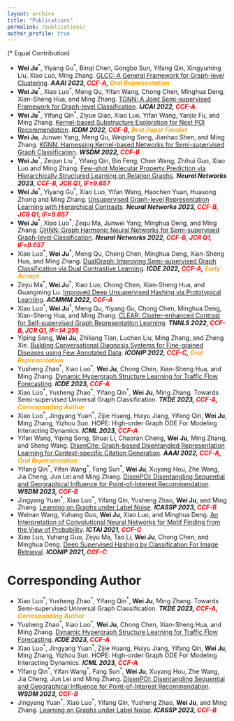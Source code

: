 ```yaml
---
layout: archive
title: "Publications"
permalink: /publications/
author_profile: true
---
```


<!-- You can also find my articles on <u><a href="https://scholar.google.com/citations?user=pppQSXgAAAAJ&hl=en">my Google Scholar profile</a>.</u> -->
(\* Equal Contribution)

* **Wei Ju**<sup>\*</sup>, Yiyang Gu<sup>\*</sup>, Binqi Chen, Gongbo Sun, Yifang Qin, Xingyuming Liu, Xiao Luo, Ming Zhang. [GLCC: A General Framework for Graph-level Clustering](https://arxiv.org/pdf/2210.11879.pdf). ***AAAI 2023, <span style="color:red">CCF-A</span>, <span style="color:orange">Oral Representation</span>***
* **Wei Ju**<sup>\*</sup>, Xiao Luo<sup>\*</sup>, Meng Qu, Yifan Wang, Chong Chen, Minghua Deng, Xian-Sheng Hua, and Ming Zhang. [TGNN: A Joint Semi-supervised Framework for Graph-level Classification](../files/IJCAI_TGNN.pdf). ***IJCAI 2022, <span style="color:red">CCF-A</span>***
* **Wei Ju**<sup>\*</sup>, Yifang Qin<sup>\*</sup>, Ziyue Qiao, Xiao Luo, Yifan Wang, Yanjie Fu, and Ming Zhang. [Kernel-based Substructure Exploration for Next POI Recommendation](https://arxiv.org/pdf/2210.03969.pdf). ***ICDM 2022, <span style="color:red">CCF-B</span>, <span style="color:orange">Best Paper Finalist</span>***
* **Wei Ju**, Junwei Yang, Meng Qu, Weiping Song, Jianhao Shen, and Ming Zhang. [KGNN: Harnessing Kernel-based Networks for Semi-supervised Graph Classification](https://arxiv.org/pdf/2205.10550.pdf). ***WSDM 2022, <span style="color:red">CCF-B</span>***
* **Wei Ju**<sup>\*</sup>, Zequn Liu<sup>\*</sup>, Yifang Qin, Bin Feng, Chen Wang, Zhihui Guo, Xiao Luo and Ming Zhang. [Few-shot Molecular Property Prediction via Hierarchically Structured Learning on Relation Graphs](../files/NN_HSL-RG.pdf). ***Neural Networks 2023, <span style="color:red">CCF-B, JCR Q1, IF=9.657</span>***
* **Wei Ju**<sup>\*</sup>, Yiyang Gu<sup>\*</sup>, Xiao Luo, Yifan Wang, Haochen Yuan, Huasong Zhong and Ming Zhang. [Unsupervised Graph-level Representation Learning with Hierarchical Contrasts](../files/NN-HGCL.pdf). ***Neural Networks 2023, <span style="color:red">CCF-B, JCR Q1, IF=9.657</span>***
* **Wei Ju**<sup>\*</sup>, Xiao Luo<sup>\*</sup>, Zequ Ma, Junwei Yang, Minghua Deng, and Ming Zhang. [GHNN: Graph Harmonic Neural Networks for Semi-supervised Graph-level Classification](../files/NN_GHNN.pdf). ***Neural Networks 2022, <span style="color:red">CCF-B, JCR Q1, IF=9.657</span>***
* Xiao Luo<sup>\*</sup>, **Wei Ju**<sup>\*</sup>, Meng Qu, Chong Chen, Minghua Deng, Xian-Sheng Hua, and Ming Zhang. [DualGraph: Improving Semi-supervised Graph Classification via Dual Contrastive Learning](../files/ICDE_DualGraph.pdf). ***ICDE 2022, <span style="color:red">CCF-A</span>, <span style="color:orange">Early Accept</span>***
* Zeyu Ma<sup>\*</sup>, **Wei Ju**<sup>\*</sup>, Xiao Luo, Chong Chen, Xian-Sheng Hua, and Guangming Lu. [Improved Deep Unsupervised Hashing via Prototypical Learning](../files/MM_PURPLE.pdf). ***ACMMM 2022, <span style="color:red">CCF-A</span>***
* Xiao Luo<sup>\*</sup>, **Wei Ju**<sup>\*</sup>, Meng Qu, Yiyang Gu, Chong Chen, Minghua Deng, Xian-Sheng Hua, and Ming Zhang. [CLEAR: Cluster-enhanced Contrast for Self-supervised Graph Representation Learning](../files/TNNLS_CLEAR.pdf). ***TNNLS 2022, <span style="color:red">CCF-B, JCR Q1, IF=14.255</span>***
* Yiping Song, **Wei Ju**, Zhiliang Tian, Luchen Liu, Ming Zhang, and Zheng Xie. [Building Conversational Diagnosis Systems for Fine-grained Diseases using Few Annotated Data](../files/ICONIP-22.pdf). ***ICONIP 2022, <span style="color:red">CCF-C</span>, <span style="color:orange">Oral Representation</span>***
* Yusheng Zhao<sup>\*</sup>, Xiao Luo<sup>\*</sup>, **Wei Ju**, Chong Chen, Xian-Sheng Hua, and Ming Zhang. [Dynamic Hypergraph Structure Learning for Traffic Flow Forecasting](../files/ICDE23_DyHSL.pdf). ***ICDE 2023, <span style="color:red">CCF-A</span>***
* Xiao Luo<sup>\*</sup>, Yusheng Zhao<sup>\*</sup>, Yifang Qin<sup>\*</sup>, **Wei Ju**, Ming Zhang. Towards Semi-supervised Universal Graph Classification. ***TKDE 2023, <span style="color:red">CCF-A</span>, <span style="color:orange">Corresponding Author</span>***
* Xiao Luo<sup>\*</sup>, Jingyang Yuan<sup>\*</sup>, Zijie Huang, Huiyu Jiang, Yifang Qin, **Wei Ju**, Ming Zhang, Yizhou Sun. HOPE: High-order Graph ODE For Modeling Interacting Dynamics. ***ICML 2023, <span style="color:red">CCF-A</span>***
* Yifan Wang, Yiping Song, Shuai Li, Chaoran Cheng, **Wei Ju**, Ming Zhang, and Sheng Wang. [DisenCite: Graph-based Disentangled Representation Learning for Context-specific Citation Generation](https://www.aaai.org/AAAI22Papers/AAAI-8309.WangY.pdf). ***AAAI 2022, <span style="color:red">CCF-A</span>, <span style="color:orange">Oral Representation</span>***
* Yifang Qin<sup>\*</sup>, Yifan Wang<sup>\*</sup>, Fang Sun<sup>\*</sup>, **Wei Ju**, Xuyang Hou, Zhe Wang, Jia Cheng, Jun Lei and Ming Zhang. [DisenPOI: Disentangling Sequential and Geographical Influence for Point-of-Interest Recommendation](https://arxiv.org/pdf/2210.16591.pdf). ***WSDM 2023, <span style="color:red">CCF-B</span>***
* Jingyang Yuan<sup>\*</sup>, Xiao Luo<sup>\*</sup>, Yifang Qin, Yusheng Zhao, **Wei Ju**, and Ming Zhang. [Learning on Graphs under Label Noise](../files/ICASSP_CGNN.pdf). ***ICASSP 2023, <span style="color:red">CCF-B</span>***
* Weinan Wang, Yuhang Guo, **Wei Ju**, Xiao Luo, and Minghua Deng. [An Interpretation of Convolutional Neural Networks for Motif Finding from the View of Probability](../files/ICTAI-21.pdf). ***ICTAI 2021, <span style="color:red">CCF-C</span>***
* Xiao Luo, Yuhang Guo, Zeyu Ma, Tao Li, **Wei Ju**, Chong Chen, and Minghua Deng. [Deep Supervised Hashing by Classification For Image Retrieval](../files/ICONIP-21.pdf). ***ICONIP 2021, <span style="color:red">CCF-C</span>***



Corresponding Author
=====
* Xiao Luo<sup>\*</sup>, Yusheng Zhao<sup>\*</sup>, Yifang Qin<sup>\*</sup>, **Wei Ju**, Ming Zhang. Towards Semi-supervised Universal Graph Classification. ***TKDE 2023, <span style="color:red">CCF-A</span>, <span style="color:orange">Corresponding Author</span>***
* Yusheng Zhao<sup>\*</sup>, Xiao Luo<sup>\*</sup>, **Wei Ju**, Chong Chen, Xian-Sheng Hua, and Ming Zhang. [Dynamic Hypergraph Structure Learning for Traffic Flow Forecasting](../files/ICDE23_DyHSL.pdf). ***ICDE 2023, <span style="color:red">CCF-A</span>***
* Xiao Luo<sup>\*</sup>, Jingyang Yuan<sup>\*</sup>, Zijie Huang, Huiyu Jiang, Yifang Qin, **Wei Ju**, Ming Zhang, Yizhou Sun. HOPE: High-order Graph ODE For Modeling Interacting Dynamics. ***ICML 2023, <span style="color:red">CCF-A</span>***
* Yifang Qin<sup>\*</sup>, Yifan Wang<sup>\*</sup>, Fang Sun<sup>\*</sup>, **Wei Ju**, Xuyang Hou, Zhe Wang, Jia Cheng, Jun Lei and Ming Zhang. [DisenPOI: Disentangling Sequential and Geographical Influence for Point-of-Interest Recommendation](https://arxiv.org/pdf/2210.16591.pdf). ***WSDM 2023, <span style="color:red">CCF-B</span>***
* Jingyang Yuan<sup>\*</sup>, Xiao Luo<sup>\*</sup>, Yifang Qin, Yusheng Zhao, **Wei Ju**, and Ming Zhang. [Learning on Graphs under Label Noise](../files/ICASSP_CGNN.pdf). ***ICASSP 2023, <span style="color:red">CCF-B</span>***
